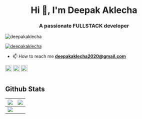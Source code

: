 <h1 align="center">Hi 👋, I'm Deepak Aklecha</h1>
<h3 align="center">A passionate FULLSTACK developer</h3>

<p align="left"> <img src="https://komarev.com/ghpvc/?username=deepakaklecha&label=Profile%20views&color=0e75b6&style=flat" alt="deepakaklecha" /> </p>

<p align="left"> <a href="https://github.com/ryo-ma/github-profile-trophy"><img src="https://github-profile-trophy.vercel.app/?username=deepakaklecha" alt="deepakaklecha" /></a> </p>


- 📫 How to reach me **deepakaklecha2020@gmail.com**
 <a href="https://twitter.com/DeepakAklecha1">
  <img align="left" alt="Deepak's Twitter" width="22px" src="https://cdn.jsdelivr.net/npm/simple-icons@v3/icons/twitter.svg" />
</a>
<a href="https://www.linkedin.com/in/deepak-aklecha-88a633198/">
  <img align="left" alt="Deepak's LinkedIn" width="22px" src="https://cdn.jsdelivr.net/npm/simple-icons@v3/icons/linkedin.svg" />
</a>
<a href="https://github.com/deepakaklecha">
  <img align="left" alt="Shreya's Github" width="22px" src="https://cdn.jsdelivr.net/npm/simple-icons@v3/icons/github.svg" />
</a>
<br><br>

## Github Stats

<img src="https://github-readme-stats.vercel.app/api?username=deepakaklecha&&show_icons=true&count_private=true&theme=github_dark">|<img src="https://github-readme-streak-stats.herokuapp.com/?user=deepakaklecha&theme=blueberry_duo"/>
|---|---|
<img src="https://github-readme-stats.vercel.app/api/top-langs/?username=deepakaklecha&layout=compact&theme=github_dark"/>|



